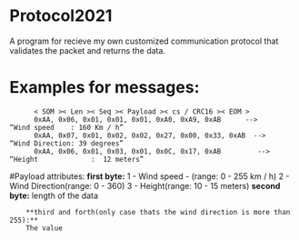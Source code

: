 # Protocol2021
  A program for recieve my own customized communication protocol that validates the packet and returns the data.
  # Examples for messages:
          < SOM >< Len >< Seq >< Payload >< cs / CRC16 >< EOM >
          0xAA, 0x06, 0x01, 0x01, 0x01, 0xA0, 0xA9, 0xAB      -->       “Wind speed    : 160 Km / h”
          0xAA, 0x07, 0x01, 0x02, 0x02, 0x27, 0x00, 0x33, 0xAB  -->   “Wind Direction: 39 degrees”
          0xAA, 0x06, 0x01, 0x03, 0x01, 0x0C, 0x17, 0xAB         -->    “Height             :  12 meters”
  #Payload attributes:
        **first byte:**
            1 - Wind speed - (range: 0 - 255 km / h)
            2 - Wind Direction(range: 0 - 360)
            3 - Height(range: 10 - 15 meters)
        **second byte:**
          length of the data
          
        **third and forth(only case thats the wind direction is more than 255):**
        The value
